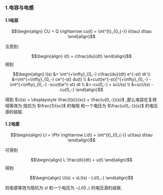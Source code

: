 ### 1.电容与电感
#### 1.1电容

$$\begin{align}
    CU = Q \rightarrow cu(t) = \int^{t}_{0_{-}} i(\tau) d\tau
\end{align}$$

注意到:

$$\begin{align}
    i(t) = c\frac{du}{dt}
\end{align}$$
得到


$$\begin{align}
    I(s) &= \int^{+\infty}_{0_-} c\frac{du}{dt} e^{-st} dt \\
    &=\int^{+\infty}_{0_-} ce^{-st} du(t) \\
    &=cu(t)e^{-st}|^{+\infty}_{0_-} - \int^{+\infty}_{0_-} -scu(t)e^{-st} dt \\
    &=-cu(0_-) + scU(s) \\
    &=scU(s) - cu(0_-)
\end{align}$$

得到 $U(s) = \displaystyle \frac{I(s)}{sc} + \frac{u(0_-)}{s}$ ,那么电容在复频域等效为 阻抗为 $\frac{1}{sc}$ 的电阻 和一个电压为 $\frac{u(0_-)}{s}$ 的电压源的级联.



#### 1.2电感

$$\begin{align}
    LI = \Phi \rightarrow Li(t) = \int^{t}_{0_{-}} u(\tau) d\tau
\end{align}$$

可得到

$$\begin{align}
    L \frac{di}{dt} = u(t)
\end{align}$$
得到

$$\begin{align}
    U(s) = sLI(s) - Li(0_-)
\end{align}$$

则电感等效为阻抗为 $sl$ 和一个电压为 $-Li(0_-)$ 的电压源的级联.







